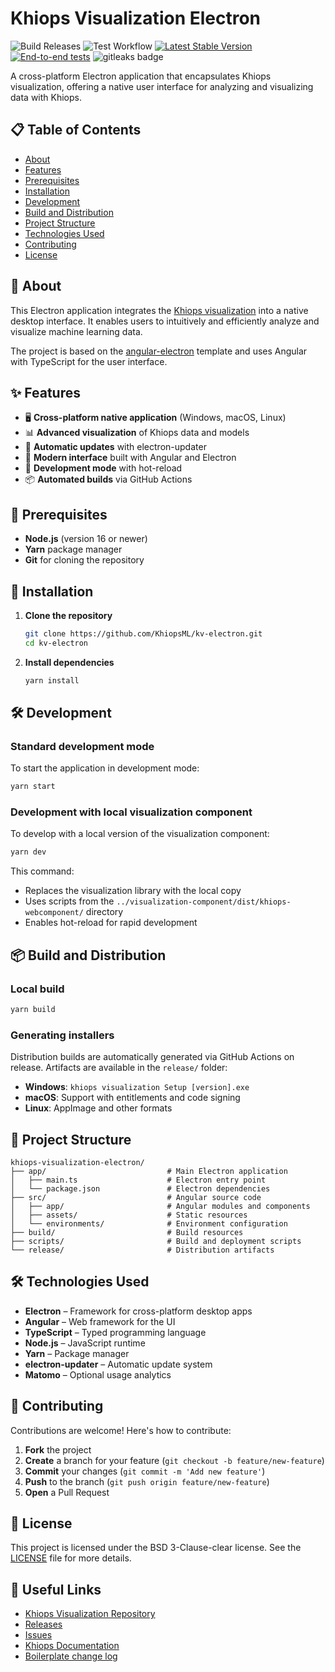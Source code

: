 # Khiops Visualization Electron

![Build Releases](https://github.com/KhiopsML/kv-electron/actions/workflows/release.yml/badge.svg) ![Test Workflow](https://github.com/KhiopsML/khiops-visualization/actions/workflows/test.yml/badge.svg) [![Latest Stable Version](https://img.shields.io/github/v/release/KhiopsML/kv-electron?label=Latest%20stable%20version)](https://github.com/KhiopsML/kv-electron/releases) [![End-to-end tests](https://github.com/KhiopsML/khiops-visualization/actions/workflows/e2e.yml/badge.svg)](https://github.com/KhiopsML/khiops-visualization/actions/workflows/e2e.yml) ![gitleaks badge](https://img.shields.io/badge/protected%20by-gitleaks-blue)

A cross-platform Electron application that encapsulates Khiops visualization, offering a native user interface for analyzing and visualizing data with Khiops.

## 📋 Table of Contents

- [About](#-about)
- [Features](#-features)
- [Prerequisites](#-prerequisites)
- [Installation](#-installation)
- [Development](#️-development)
- [Build and Distribution](#-build-and-distribution)
- [Project Structure](#-project-structure)
- [Technologies Used](#️-technologies-used)
- [Contributing](#-contributing)
- [License](#-license)

## 🎯 About

This Electron application integrates the [Khiops visualization](https://github.com/KhiopsML/khiops-visualization) into a native desktop interface. It enables users to intuitively and efficiently analyze and visualize machine learning data.

The project is based on the [angular-electron](https://github.com/maximegris/angular-electron) template and uses Angular with TypeScript for the user interface.

## ✨ Features

- 🖥️ **Cross-platform native application** (Windows, macOS, Linux)
- 📊 **Advanced visualization** of Khiops data and models
- 🔄 **Automatic updates** with electron-updater
- 🎨 **Modern interface** built with Angular and Electron
- 🔧 **Development mode** with hot-reload
- 📦 **Automated builds** via GitHub Actions

## 🔧 Prerequisites

- **Node.js** (version 16 or newer)
- **Yarn** package manager
- **Git** for cloning the repository

## 🚀 Installation

1. **Clone the repository**

   ```bash
   git clone https://github.com/KhiopsML/kv-electron.git
   cd kv-electron
   ```

2. **Install dependencies**

   ```bash
   yarn install
   ```

## 🛠️ Development

### Standard development mode

To start the application in development mode:

```bash
yarn start
```

### Development with local visualization component

To develop with a local version of the visualization component:

```bash
yarn dev
```

This command:

- Replaces the visualization library with the local copy
- Uses scripts from the `../visualization-component/dist/khiops-webcomponent/` directory
- Enables hot-reload for rapid development

## 📦 Build and Distribution

### Local build

```bash
yarn build
```

### Generating installers

Distribution builds are automatically generated via GitHub Actions on release. Artifacts are available in the `release/` folder:

- **Windows**: `khiops visualization Setup [version].exe`
- **macOS**: Support with entitlements and code signing
- **Linux**: AppImage and other formats

## 📁 Project Structure

```text
khiops-visualization-electron/
├── app/                           # Main Electron application
│   ├── main.ts                    # Electron entry point
│   └── package.json               # Electron dependencies
├── src/                           # Angular source code
│   ├── app/                       # Angular modules and components
│   ├── assets/                    # Static resources
│   └── environments/              # Environment configuration
├── build/                         # Build resources
├── scripts/                       # Build and deployment scripts
└── release/                       # Distribution artifacts
```

## 🛠️ Technologies Used

- **Electron** – Framework for cross-platform desktop apps
- **Angular** – Web framework for the UI
- **TypeScript** – Typed programming language
- **Node.js** – JavaScript runtime
- **Yarn** – Package manager
- **electron-updater** – Automatic update system
- **Matomo** – Optional usage analytics

## 🤝 Contributing

Contributions are welcome! Here's how to contribute:

1. **Fork** the project
2. **Create** a branch for your feature (`git checkout -b feature/new-feature`)
3. **Commit** your changes (`git commit -m 'Add new feature'`)
4. **Push** to the branch (`git push origin feature/new-feature`)
5. **Open** a Pull Request

## 📄 License

This project is licensed under the BSD 3-Clause-clear license. See the [LICENSE](LICENSE) file for more details.

## 🔗 Useful Links

- [Khiops Visualization Repository](https://github.com/KhiopsML/khiops-visualization)
- [Releases](https://github.com/KhiopsML/kv-electron/releases)
- [Issues](https://github.com/KhiopsML/kv-electron/issues)
- [Khiops Documentation](https://khiops.org)
- [Boilerplate change log](https://github.com/maximegris/angular-electron/blob/master/CHANGELOG.md)
